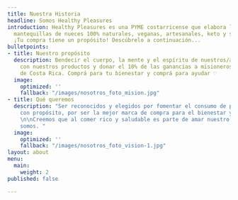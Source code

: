 ```yaml
---
title: Nuestra Historia
headline: Somos Healthy Pleasures
introduction: Healthy Pleasures es una PYME costarricense que elabora las mejores
  mantequillas de nueces 100% naturales, veganas, artesanales, keto y sin azúcar.
  ¡Tu compra tiene un propósito! Descúbrelo a continuación...
bulletpoints:
- title: Nuestro propósito
  description: Bendecir el cuerpo, la mente y el espíritu de nuestros/as clientes
    con nuestros productos y donar el 10% de las ganancias a misioneros cristianos
    de Costa Rica. Comprá para tu bienestar y comprá para ayudar ♡
  image:
    optimized: ''
    fallback: "/images/nosotros_foto_mision.jpg"
- title: Qué queremos
  description: "Ser reconocidos y elegidos por fomentar el consumo de productos alimenticios
    con propósito, por ser la mejor marca de compra para el bienestar y para ayudar.
    \n\nCreemos que al comer rico y saludable es parte de amar nuestro cuerpo y quienes
    somos. "
  image:
    optimized: ''
    fallback: "/images/nosotros_foto_vision-1.jpg"
layout: about
menu:
  main:
    weight: 2
published: false

---
```

